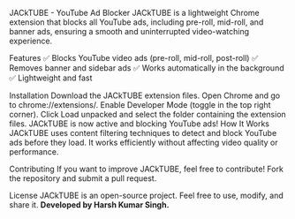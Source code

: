 JACkTUBE - YouTube Ad Blocker
JACkTUBE is a lightweight Chrome extension that blocks all YouTube ads, including pre-roll, mid-roll, and banner ads, ensuring a smooth and uninterrupted video-watching experience.

Features
✅ Blocks YouTube video ads (pre-roll, mid-roll, post-roll)
✅ Removes banner and sidebar ads
✅ Works automatically in the background
✅ Lightweight and fast

Installation
Download the JACkTUBE extension files.
Open Chrome and go to chrome://extensions/.
Enable Developer Mode (toggle in the top right corner).
Click Load unpacked and select the folder containing the extension files.
JACkTUBE is now active and blocking YouTube ads!
How It Works
JACkTUBE uses content filtering techniques to detect and block YouTube ads before they load. It works efficiently without affecting video quality or performance.

Contributing
If you want to improve JACkTUBE, feel free to contribute! Fork the repository and submit a pull request.

License
JACkTUBE is an open-source project. Feel free to use, modify, and share it.
**Developed by Harsh Kumar Singh.**  
